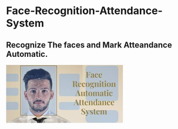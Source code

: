 # Face-Recognition-Attendance-System

## Recognize The faces and Mark Atteandance Automatic.
![](Document/face.png)

